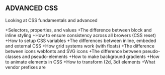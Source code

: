 ## ADVANCED CSS

Looking at CSS fundamentals and advanced

+Selectors, properties, and values
+The difference between block and inline styling
+How to ensure consistency across all browers (CSS reset)
+How to setup CSS variables
+The differences between inline, embeded and external CSS
+How grid systems work (with floats)
+The difference between icons webfonts and SVG icons
+The difference between pseudo-classes and pseudo-elements
+How to make background gradients
+How to animate elements in CSS
+How to transform (2d, 3d) elements
+What vendor prefixes are